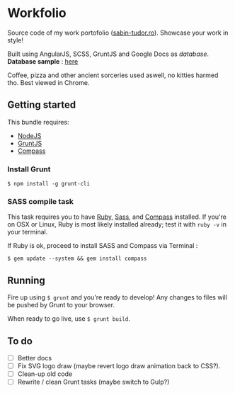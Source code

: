 Workfolio
============
Source code of my work portofolio ([sabin-tudor.ro](http://sabin-tudor.ro/)). Showcase your work in style!

Built using AngularJS, SCSS, GruntJS and Google Docs as *database*.
**Database sample** : [here](https://docs.google.com/spreadsheets/d/1BspNtXilNaTvik9Z5dTH9hymxSVj3VdbNW5WIAo11-M/edit?usp=sharing)


Coffee, pizza and other ancient sorceries used aswell, no kitties harmed tho. Best viewed in Chrome.

## Getting started
This bundle requires:
* [NodeJS](http://nodejs.org/)
* [GruntJS](http://gruntjs.com/)
* [Compass](http://compass-style.org/install/)

### Install Grunt
`$ npm install -g grunt-cli`

### SASS compile task
This task requires you to have [Ruby](http://www.ruby-lang.org/en/downloads/), [Sass](http://sass-lang.com/tutorial.html), and [Compass](http://compass-style.org/install/) installed. If you're on OSX or Linux, Ruby is most likely installed already; test it with 
`ruby -v` in your terminal.

If Ruby is ok, proceed to install SASS and Compass via Terminal :

`$ gem update --system && gem install compass`

## Running
Fire up using `$ grunt` and you're ready to develop! Any changes to files will be pushed by Grunt to your browser.

When ready to go live, use `$ grunt build`.

## To do
- [ ] Better docs
- [ ] Fix SVG logo draw (maybe revert logo draw animation back to CSS?).
- [ ] Clean-up old code
- [ ] Rewrite / clean Grunt tasks (maybe switch to Gulp?)

